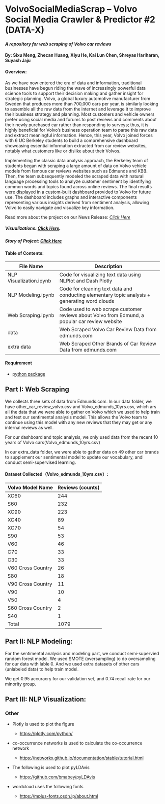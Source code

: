 # VolvoSocialMediaScrap – Volvo Social Media Crawler & Predictor #2 (DATA-X)
#### *A repository for web scraping of Volvo car reviews* 

#### By: Sixu Meng, Zhecan Huang, Xiyu He, Kai Lun Chen, Shreyas Hariharan, Suyash Jaju


#### Overview: 
As we have now entered the era of data and information, traditional businesses have begun riding the wave of increasingly powerful data science tools to support their decision making and gather insight for strategic planning. Volvo, a global luxury automotive manufacturer from Sweden that produces more than 700,000 cars per year, is similarly looking to assemble all the raw data from the internet and leverage it to improve their business strategy and planning. Most customers and vehicle owners prefer using social media and forums to post reviews and comments about their newly purchased car rather than responding to surveys; thus, it is highly beneficial for Volvo’s business operation team to parse this raw data and extract meaningful information. Hence, this year, Volvo joined forces with 6 UC Berkeley students to build a comprehensive dashboard showcasing essential information extracted from car review websites, notably what customers like or dislike about their Volvos. 

Implementing the classic data analysis approach, the Berkeley team of students began with scraping a large amount of data on Volvo vehicle models from famous car reviews websites such as Edmunds and KBB. Then, the team subsequently modeled the scraped data with natural language processing tools to analyze customer sentiment by identifying common words and topics found across online reviews. The final results were displayed in a custom-built dashboard provided to Volvo for future use. The dashboard includes graphs and interactive components representing various insights derived from sentiment analysis, allowing Volvo to easily navigate and visualize key information. 


Read more about the project on our News Release: *[Click Here](https://docs.google.com/document/d/1__y8xFW6x_ceoO0J9vSxzERt0ygRiZAzwPgxR2AduFo/edit?usp=sharing)*


##### Visualizations: *[Click Here](https://smeng3.github.io/VolvoSocialMediaScrap/).*

##### Story of Project: *[Click Here](https://drive.google.com/file/d/1jNIdr0YYvRiAqAeUiLbnZIr0yQxRonUG/view?usp=sharing)*

#### Table of Contents: 
| File Name | Description |
| --- | ----------- |
| NLP Visualization.ipynb | Code for visualizing text data using NLPlot and Dash Plotly| 
| NLP Modeling.ipynb | Code for cleaning text data and conducting elementary topic analysis + generating word clouds | 
| Web Scraping.ipynb | Code used to web scrape customer reviews about Volvo from Edmund, a popular car review website| 
| data | Web Scraped Volvo Car Review Data from edmunds.com|
| extra data | Web Scraped Other Brands of Car Review Data from edmunds.com | 

#### Requirement
- [python package](https://github.com/smeng3/VolvoSocialMediaScrap/blob/main/requirements.txt)

## Part I: Web Scraping

We collects three sets of data from Edmunds.com. In our data folder, we have other_car_review_volvo.csv and Volvo_edmunds_10yrs.csv, which ars all the data that we were able to gather on Volvo which we used to help train and test our sentimental analysis model. This allows the Volvo team to continue using this model with any new reviews that they may get or any internal reviews as well.

For our dashboard and topic analysis, we only used data from the recent 10 years of Volvo cars(Volvo_edmunds_10yrs.csv)

In our extra_data folder, we were able to gather data on 49 other car brands to supplement our sentimental model to update our vocabulary, and conduct semi-supervised learning.


#### Dataset Collected（Volvo_edmunds_10yrs.csv）:
| Volvo Model Name | Reviews (counts) |
| --- | ----------- |
|XC60|244|
|S60|232|
|XC90|223|
|XC40|89|
|XC70|54|
|S90|53|
|V60|46|
|C70|33|
|C30|33|
|V60 Cross Country|26|
|S80|18|
|V90 Cross Country|11|
|V90|10|
|V50|4|
|S60 Cross Country|2|
|S40|1|
|Total|1079|

## Part II: NLP Modeling:

For the sentimental analysis and modeling part, we conduct semi-supervied random forest model. We used SMOTE (oversampling) to do oversampling for our data with lable 0. And we used extra datasets of other cars (unlabeled data) to help train model.

We get 0.95 accuracry for our validation set, and 0.74 recall rate for our minority group. 


## Part III: NLP Visualization:



### Other

- Plotly is used to plot the figure
    - https://plotly.com/python/

- co-occurrence networks is used to calculate the co-occurrence network
    - https://networkx.github.io/documentation/stable/tutorial.html

- The following is used to plot pyLDAvis
    - https://github.com/bmabey/pyLDAvis

- wordcloud uses the following fonts
    - https://mplus-fonts.osdn.jp/about.html
